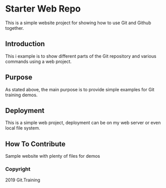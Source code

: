 # Starter Web Repo

This is a simple website project for showing how to use Git and Github together.

## Introduction

This i example is to show different parts of the Git repository and various commands using a web project.

## Purpose

As stated above, the main purpose is to provide simple examples for Git training demos.

## Deployment

This is a simple web project, deployment can be on my web server or even local file system.

## How To Contribute
Sample website with plenty of files for demos

### Copyright

2019 Git.Training